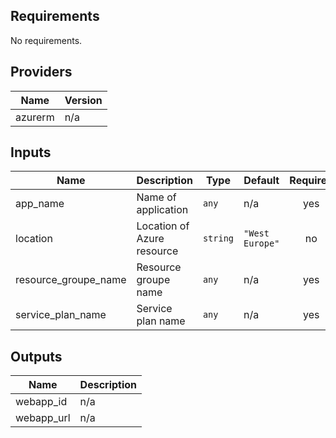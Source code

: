## Requirements

No requirements.

## Providers

| Name | Version |
|------|---------|
| azurerm | n/a |

## Inputs

| Name | Description | Type | Default | Required |
|------|-------------|------|---------|:--------:|
| app\_name | Name of application | `any` | n/a | yes |
| location | Location of Azure resource | `string` | `"West Europe"` | no |
| resource\_groupe\_name | Resource groupe name | `any` | n/a | yes |
| service\_plan\_name | Service plan name | `any` | n/a | yes |

## Outputs

| Name | Description |
|------|-------------|
| webapp\_id | n/a |
| webapp\_url | n/a |

